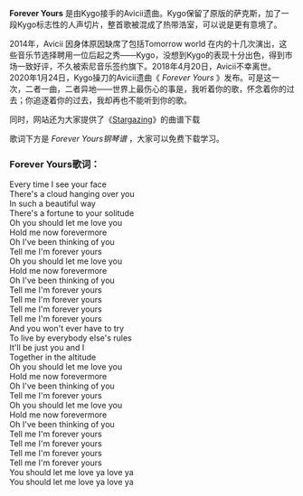 

**Forever Yours**
是由Kygo接手的Avicii遗曲。Kygo保留了原版的萨克斯，加了一段Kygo标志性的人声切片，整首歌被混成了热带浩室，可以说是更有意境了。

2014年，Avicii 因身体原因缺席了包括Tomorrow world
在内的十几次演出，这些音乐节选择聘用一位后起之秀——Kygo，没想到Kygo的表现十分出色，得到市场一致好评，不久被索尼音乐签约旗下。2018年4月20日，Avicii不幸离世。2020年1月24日，Kygo操刀的Avicii遗曲《
_Forever Yours_
》发布。可是这一次，二者一曲，二者异地——世界上最伤心的事是，我听着你的歌，怀念着你的过去；你追逐着你的过去，我却再也不能听到你的歌。

同时，网站还为大家提供了《[Stargazing](Music-9516-Stargazing-Kygo.html "Stargazing")》的曲谱下载

歌词下方是 _Forever Yours钢琴谱_ ，大家可以免费下载学习。

### Forever Yours歌词：

Every time I see your face  
There's a cloud hanging over you  
In such a beautiful way  
There's a fortune to your solitude  
Oh you should let me love you  
Hold me now forevermore  
Oh I've been thinking of you  
Tell me I'm forever yours  
Oh you should let me love you  
Hold me now forevermore  
Oh I've been thinking of you  
Tell me I'm forever yours  
Tell me I'm forever yours  
Tell me I'm forever yours  
Tell me I'm forever yours  
And you won't ever have to try  
To live by everybody else's rules  
It'll be just you and I  
Together in the altitude  
Oh you should let me love you  
Hold me now forevermore  
Oh I've been thinking of you  
Tell me I'm forever yours  
Oh you should let me love you  
Hold me now forevermore  
Oh I've been thinking of you  
Tell me I'm forever yours  
Tell me I'm forever yours  
Tell me I'm forever yours  
Tell me I'm forever yours  
You should let me love ya love ya  
You should let me love ya love ya

